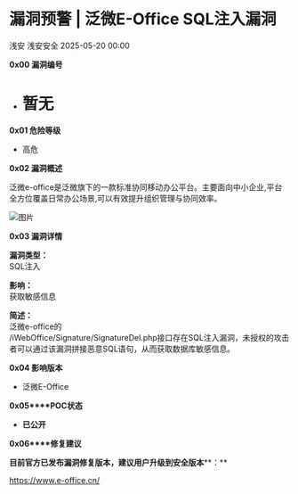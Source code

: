 #  漏洞预警 | 泛微E-Office SQL注入漏洞   
浅安  浅安安全   2025-05-20 00:00  
  
**0x00 漏洞编号**  
- # 暂无  
  
**0x01 危险等级**  
- 高危  
  
**0x02 漏洞概述**  
  
泛微e-office是泛微旗下的一款标准协同移动办公平台。主要面向中小企业,平台全方位覆盖日常办公场景,可以有效提升组织管理与协同效率。  
  
![图片](https://mmbiz.qpic.cn/sz_mmbiz_png/7stTqD182SXdzG6PvYOo48icCguABC2qRrw0e9ZQvIyJQ5BmT1wdYuJb6uf1Wrncfiaob5icVRjM1JAiaEGHgARtqg/640?wx_fmt=other&from=appmsg&wxfrom=5&wx_lazy=1&wx_co=1&tp=webp "")  
  
**0x03 漏洞详情**  
  
**漏洞类型：**  
SQL注入  
  
**影响：**  
获取敏感信息  
  
**简述：**  
泛微e-office的  
/iWebOffice/Signature/SignatureDel.php接口存在SQL注入漏洞，未授权的攻击者可以通过该漏洞拼接恶意SQL语句，从而获取数据库敏感信息。  
  
**0x04 影响版本**  
- 泛微E-Office  
  
**0x05****POC状态**  
- **已公开**  
  
**0x06****修复建议**  
  
**目前官方已发布漏洞修复版本，建议用户升级到安全版本****：**  
  
https://www.e-office.cn/  
  
  
  

